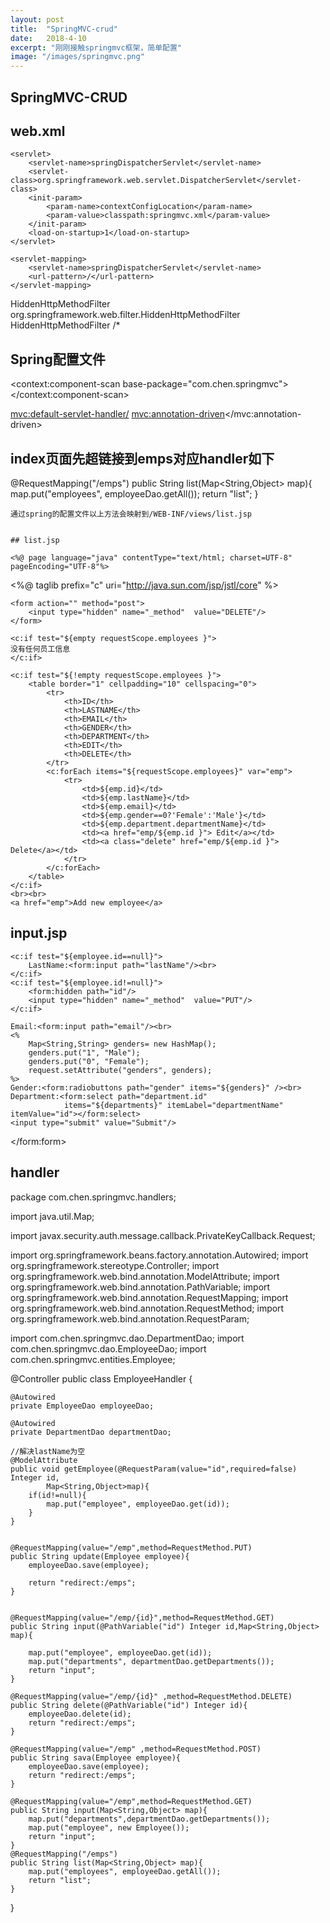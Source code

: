```yaml
---
layout: post
title:  "SpringMVC-crud"
date:   2018-4-10
excerpt: "刚刚接触springmvc框架，简单配置"
image: "/images/springmvc.png"
---
```


## SpringMVC-CRUD

## web.xml
	<servlet>
		<servlet-name>springDispatcherServlet</servlet-name>
		<servlet-class>org.springframework.web.servlet.DispatcherServlet</servlet-class>
		<init-param>
			<param-name>contextConfigLocation</param-name>
			<param-value>classpath:springmvc.xml</param-value>
		</init-param>
		<load-on-startup>1</load-on-startup>
	</servlet>

	<servlet-mapping>
		<servlet-name>springDispatcherServlet</servlet-name>
		<url-pattern>/</url-pattern>
	</servlet-mapping>
 
 <!-- 配置：把post请求可以更改为delete和put请求 -->
 <filter>
 	<filter-name>HiddenHttpMethodFilter</filter-name>
 	<filter-class>org.springframework.web.filter.HiddenHttpMethodFilter</filter-class>
 </filter>
 <filter-mapping>
 	<filter-name>HiddenHttpMethodFilter</filter-name>
 	<url-pattern>/*</url-pattern>
 </filter-mapping>
</web-app>

## Spring配置文件
<context:component-scan base-package="com.chen.springmvc"></context:component-scan>

<!-- 配置视图解析器 -->
<bean class="org.springframework.web.servlet.view.InternalResourceViewResolver">
	<property name="prefix" value="/WEB-INF/views/"></property>
	<property name="suffix" value=".jsp"></property>
</bean>

<!-- mvc:default-servlet-handler表示如果你访问的是一个没有映射的资源
首先会按照静态资源处理，如果没找到对应的静态资源
在找是否映射过，若有则访问若无则404 -->
<mvc:default-servlet-handler/>
<mvc:annotation-driven></mvc:annotation-driven>

## index页面先超链接到emps对应handler如下
@RequestMapping("/emps")
	public String list(Map<String,Object> map){	
		map.put("employees", employeeDao.getAll());
		return "list";
	}
	
	通过spring的配置文件以上方法会映射到/WEB-INF/views/list.jsp
	
	
	## list.jsp
	
	<%@ page language="java" contentType="text/html; charset=UTF-8"
    pageEncoding="UTF-8"%>
<%@ taglib prefix="c" uri="http://java.sun.com/jsp/jstl/core" %>
<!DOCTYPE html PUBLIC "-//W3C//DTD HTML 4.01 Transitional//EN" "http://www.w3.org/TR/html4/loose.dtd">
<html>
<head>
<meta http-equiv="Content-Type" content="text/html; charset=UTF-8">
<title>Insert title here</title>
<!-- springmvc处理静态资源 比如jquery的资源文件 springnvc会按照请求处理但是找不到映射
	解决方案：在springmvc配置文件中配置<mvc:default-servlet-handler/>
	并加入<mvc:annotation-driven></mvc:annotation-driven>
	
 -->
 <!-- 因为只有post请求才可以利用web的配置文件将其改变为delete或者put请求
 所以要引入jquery将a标签的get请求转换为post请求-->
<script type="text/javascript" src="script/jquery-3.3.1.js"></script>
<script type="text/javascript">
	$(function(){
		$(".delete").click(function(){
			var href=$(this).attr("href");
			$("form").attr("action",href).submit();
			
			return false;
		});
	})
</script>
</head>
<body>

	<form action="" method="post">
		<input type="hidden" name="_method"  value="DELETE"/>
	</form>

	<c:if test="${empty requestScope.employees }">
	没有任何员工信息
	</c:if>
	
	<c:if test="${!empty requestScope.employees }">
		<table border="1" cellpadding="10" cellspacing="0">  
			<tr>
				<th>ID</th>
				<th>LASTNAME</th>
				<th>EMAIL</th>
				<th>GENDER</th>
				<th>DEPARTMENT</th>
				<th>EDIT</th>
				<th>DELETE</th>
			</tr>
			<c:forEach items="${requestScope.employees}" var="emp">
				<tr>
					<td>${emp.id}</td>
					<td>${emp.lastName}</td>
					<td>${emp.email}</td>
					<td>${emp.gender==0?'Female':'Male'}</td>
					<td>${emp.department.departmentName}</td>
					<td><a href="emp/${emp.id }"> Edit</a></td>
					<td><a class="delete" href="emp/${emp.id }"> Delete</a></td>
				</tr>
			</c:forEach>
		</table>
	</c:if>
	<br><br>
	<a href="emp">Add new employee</a>
</body>
</html>

## input.jsp

<!-- 使用springmvc的表单标签 -->
<!DOCTYPE html PUBLIC "-//W3C//DTD HTML 4.01 Transitional//EN" "http://www.w3.org/TR/html4/loose.dtd">
<html>
<head>
<meta http-equiv="Content-Type" content="text/html; charset=UTF-8">
<title>Insert title here</title>
</head>
<body>
<!--使用springmvc的表单标签可以更方便的开发页面而且回显更简单
这里必须注意form的表单属性必须设置一个modelAttribute="employee"属性
默认是command,他会自动去ioc中寻找这个bean没有会报错
同时改完之后我们还需要在Handler对应的方法中添加如下：
     map.put("employee", new Employee());
  -->
<form:form action="${pageContext.request.contextPath}/emp" method="post"  modelAttribute="employee">
	<!-- path属性对应Html表单的name属性 -->
	
	<c:if test="${employee.id==null}">
		LastName:<form:input path="lastName"/><br>
	</c:if>
	<c:if test="${employee.id!=null}">
		<form:hidden path="id"/>
		<input type="hidden" name="_method"  value="PUT"/>
	</c:if>
	
	Email:<form:input path="email"/><br>
	<%
		Map<String,String> genders= new HashMap();
		genders.put("1", "Male");
		genders.put("0", "Female");
		request.setAttribute("genders", genders);
	%>
	Gender:<form:radiobuttons path="gender" items="${genders}" /><br>
	Department:<form:select path="department.id" 
				items="${departments}" itemLabel="departmentName" itemValue="id"></form:select>
	<input type="submit" value="Submit"/>
</form:form>

## handler

package com.chen.springmvc.handlers;

import java.util.Map;

import javax.security.auth.message.callback.PrivateKeyCallback.Request;

import org.springframework.beans.factory.annotation.Autowired;
import org.springframework.stereotype.Controller;
import org.springframework.web.bind.annotation.ModelAttribute;
import org.springframework.web.bind.annotation.PathVariable;
import org.springframework.web.bind.annotation.RequestMapping;
import org.springframework.web.bind.annotation.RequestMethod;
import org.springframework.web.bind.annotation.RequestParam;

import com.chen.springmvc.dao.DepartmentDao;
import com.chen.springmvc.dao.EmployeeDao;
import com.chen.springmvc.entities.Employee;

@Controller
public class EmployeeHandler {
	
	@Autowired
	private EmployeeDao employeeDao;
	
	@Autowired
	private DepartmentDao departmentDao;
	
	//解决lastName为空
	@ModelAttribute
	public void getEmployee(@RequestParam(value="id",required=false) Integer id,
			Map<String,Object>map){
		if(id!=null){
			map.put("employee", employeeDao.get(id));
		}
	}
	
	
	@RequestMapping(value="/emp",method=RequestMethod.PUT)
	public String update(Employee employee){
		employeeDao.save(employee);
		
		return "redirect:/emps";
	}
	
	
	@RequestMapping(value="/emp/{id}",method=RequestMethod.GET)
	public String input(@PathVariable("id") Integer id,Map<String,Object> map){
		
		map.put("employee", employeeDao.get(id));
		map.put("departments", departmentDao.getDepartments());
		return "input";
	}
	
	@RequestMapping(value="/emp/{id}" ,method=RequestMethod.DELETE)
	public String delete(@PathVariable("id") Integer id){
		employeeDao.delete(id);
		return "redirect:/emps";
	}
	
	@RequestMapping(value="/emp" ,method=RequestMethod.POST)
	public String sava(Employee employee){
		employeeDao.save(employee);
		return "redirect:/emps";
	}
	
	@RequestMapping(value="/emp",method=RequestMethod.GET)
	public String input(Map<String,Object> map){
		map.put("departments",departmentDao.getDepartments());
		map.put("employee", new Employee());
		return "input";
	}
	@RequestMapping("/emps")
	public String list(Map<String,Object> map){	
		map.put("employees", employeeDao.getAll());
		return "list";
	}
}

















	


